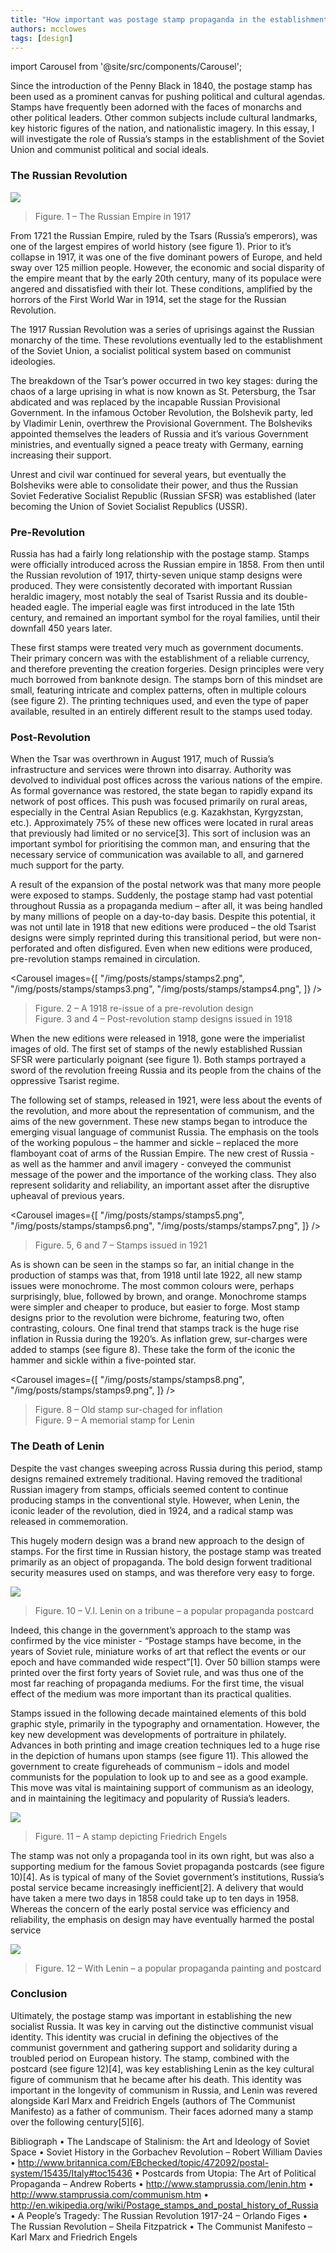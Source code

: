 ```yaml
---
title: "How important was postage stamp propaganda in the establishment of Soviet Russia? "
authors: mcclowes
tags: [design]
---
```


import Carousel from '@site/src/components/Carousel';

Since the introduction of the Penny Black in 1840, the postage stamp has been used as a prominent canvas for pushing political and cultural agendas. Stamps have frequently been adorned with the faces of monarchs and other political leaders. Other common subjects include cultural landmarks, key historic figures of the nation, and nationalistic imagery. In this essay, I will investigate the role of Russia’s stamps in the establishment of the Soviet Union and communist political and social ideals.

### The Russian Revolution

![](/img/posts/stamps/stamps1.png)

> Figure. 1 – The Russian Empire in 1917

From 1721 the Russian Empire, ruled by the Tsars (Russia’s emperors), was one of the largest empires of world history (see figure 1). Prior to it’s collapse in 1917, it was one of the five dominant powers of Europe, and held sway over 125 million people. However, the economic and social disparity of the empire meant that by the early 20th century, many of its populace were angered and dissatisfied with their lot. These conditions, amplified by the horrors of the First World War in 1914, set the stage for the Russian Revolution. 

The 1917 Russian Revolution was a series of uprisings against the Russian monarchy of the time. These revolutions eventually led to the establishment of the Soviet Union, a socialist political system based on communist ideologies. 

The breakdown of the Tsar’s power occurred in two key stages: during the chaos of a large uprising in what is now known as St. Petersburg, the Tsar abdicated and was replaced by the incapable Russian Provisional Government. In the infamous October Revolution, the Bolshevik party, led by Vladimir Lenin, overthrew the Provisional Government. The Bolsheviks appointed themselves the leaders of Russia and it’s various Government ministries, and eventually signed a peace treaty with Germany, earning increasing their support.

Unrest and civil war continued for several years, but eventually the Bolsheviks were able to consolidate their power, and thus the Russian Soviet Federative Socialist Republic (Russian SFSR) was established (later becoming the Union of Soviet Socialist Republics (USSR).

### Pre-Revolution

Russia has had a fairly long relationship with the postage stamp. Stamps were officially introduced across the Russian empire in 1858. From then until the Russian revolution of 1917, thirty-seven unique stamp designs were produced. They were consistently decorated with important Russian heraldic imagery, most notably the seal of Tsarist Russia and its double-headed eagle. The imperial eagle was first introduced in the late 15th century, and remained an important symbol for the royal families, until their downfall 450 years later.

These first stamps were treated very much as government documents. Their primary concern was with the establishment of a reliable currency, and therefore preventing the creation forgeries. Design principles were very much borrowed from banknote design. The stamps born of this mindset are small, featuring intricate and complex patterns, often in multiple colours (see figure 2). The printing techniques used, and even the type of paper available, resulted in an entirely different result to the stamps used today.

### Post-Revolution

When the Tsar was overthrown in August 1917, much of Russia’s infrastructure and services were thrown into disarray. Authority was devolved to individual post offices across the various nations of the empire. As formal governance was restored, the state began to rapidly expand its network of post offices. This push was focused primarily on rural areas, especially in the Central Asian Republics (e.g. Kazakhstan, Kyrgyzstan, etc.). Approximately 75% of these new offices were located in rural areas that previously had limited or no service[3]. This sort of inclusion was an important symbol for prioritising the common man, and ensuring that the necessary service of communication was available to all, and garnered much support for the party.

A result of the expansion of the postal network was that many more people were exposed to stamps. Suddenly, the postage stamp had vast potential throughout Russia as a propaganda medium – after all, it was being handled by many millions of people on a day-to-day basis. Despite this potential, it was not until late in 1918 that new editions were produced – the old Tsarist designs were simply reprinted during this transitional period, but were non-perforated and often disfigured. Even when new editions were produced, pre-revolution stamps remained in circulation.


<Carousel 
  images={[
    "/img/posts/stamps/stamps2.png",
    "/img/posts/stamps/stamps3.png",
    "/img/posts/stamps/stamps4.png",
  ]}
/>
		
> Figure. 2 – A 1918 re-issue of a pre-revolution design  
> Figure. 3 and 4 – Post-revolution stamp designs issued in 1918

When the new editions were released in 1918, gone were the imperialist images of old. The first set of stamps of the newly established Russian SFSR were particularly poignant (see figure 1). Both stamps portrayed a sword of the revolution freeing Russia and its people from the chains of the oppressive Tsarist regime.

The following set of stamps, released in 1921, were less about the events of the revolution, and more about the representation of communism, and the aims of the new government. These new stamps began to introduce the emerging visual language of communist Russia. The emphasis on the tools of the working populous – the hammer and sickle – replaced the more flamboyant coat of arms of the Russian Empire. The new crest of Russia - as well as the hammer and anvil imagery - conveyed the communist message of the power and the importance of the working class. They also represent solidarity and reliability, an important asset after the disruptive upheaval of previous years.

<Carousel 
  images={[
    "/img/posts/stamps/stamps5.png",
    "/img/posts/stamps/stamps6.png",
    "/img/posts/stamps/stamps7.png",
  ]}
/>
		
> Figure. 5, 6 and 7 – Stamps issued in 1921

As is shown can be seen in the stamps so far, an initial change in the production of stamps was that, from 1918 until late 1922, all new stamp issues were monochrome. The most common colours were, perhaps surprisingly, blue, followed by brown, and orange. Monochrome stamps were simpler and cheaper to produce, but easier to forge. Most stamp designs prior to the revolution were bichrome, featuring two, often contrasting, colours. One final trend that stamps track is the huge rise inflation in Russia during the 1920’s. As inflation grew, sur-charges were added to stamps (see figure 8). These take the form of the iconic the hammer and sickle within a five-pointed star.

<Carousel 
  images={[
    "/img/posts/stamps/stamps8.png",
    "/img/posts/stamps/stamps9.png",
  ]}
/>

> Figure. 8 – Old stamp sur-chaged for inflation     	  
> Figure. 9 – A memorial stamp for Lenin

### The Death of Lenin

Despite the vast changes sweeping across Russia during this period, stamp designs remained extremely traditional. Having removed the traditional Russian imagery from stamps, officials seemed content to continue producing stamps in the conventional style. However, when Lenin, the iconic leader of the revolution, died in 1924, and a radical stamp was released in commemoration.

This hugely modern design was a brand new approach to the design of stamps. For the first time in Russian history, the postage stamp was treated primarily as an object of propaganda. The bold design forwent traditional security measures used on stamps, and was therefore very easy to forge.

![](/img/posts/stamps/stamps10.png)

> Figure. 10 – V.I. Lenin on a tribune – a popular propaganda postcard

Indeed, this change in the government’s approach to the stamp was confirmed by the vice minister - “Postage stamps have become, in the years of Soviet rule, miniature works of art that reflect the events or our epoch and have commanded wide respect”[1]. Over 50 billion stamps were printed over the first forty years of Soviet rule, and was thus one of the most far reaching of propaganda mediums. For the first time, the visual effect of the medium was more important than its practical qualities.

Stamps issued in the following decade maintained elements of this bold graphic style, primarily in the typography and ornamentation. However, the key new development was developments of portraiture in philately. Advances in both printing and image creation techniques led to a huge rise in the depiction of humans upon stamps (see figure 11). This allowed the government to create figureheads of communism – idols and model communists for the population to look up to and see as a good example. This move was vital is maintaining support of communism as an ideology, and in maintaining the legitimacy and popularity of Russia’s leaders.  
  
![](/img/posts/stamps/stamps11.png)

> Figure. 11 – A stamp depicting Friedrich Engels

The stamp was not only a propaganda tool in its own right, but was also a supporting medium for the famous Soviet propaganda postcards (see figure 10)[4]. As is typical of many of the Soviet government’s institutions, Russia’s postal service became increasingly inefficient[2]. A delivery that would have taken a mere two days in 1858 could take up to ten days in 1958. Whereas the concern of the early postal service was efficiency and reliability, the emphasis on design may have eventually harmed the postal service

![](/img/posts/stamps/stamps12.png)

> Figure. 12 – With Lenin – a popular propaganda painting and postcard

### Conclusion

Ultimately, the postage stamp was important in establishing the new socialist Russia. It was key in carving out the distinctive communist visual identity. This identity was crucial in defining the objectives of the communist government and gathering support and solidarity during a troubled period on European history. The stamp, combined with the postcard (see figure 12)[4], was key establishing Lenin as the key cultural figure of communism that he became after his death. This identity was important in the longevity of communism in Russia, and Lenin was revered alongside Karl Marx and Freidrich Engels (authors of The Communist Manifesto) as a father of communism. Their faces adorned many a stamp over the following century[5][6].


Bibliograph
	•	The Landscape of Stalinism: the Art and Ideology of Soviet Space
	•	Soviet History in the Gorbachev Revolution – Robert William Davies
	•	http://www.britannica.com/EBchecked/topic/472092/postal-system/15435/Italy#toc15436 
	•	Postcards from Utopia: The Art of Political Propaganda – Andrew Roberts
	•	http://www.stamprussia.com/lenin.htm
	•	http://www.stamprussia.com/communism.htm
	•	http://en.wikipedia.org/wiki/Postage_stamps_and_postal_history_of_Russia
	•	A People’s Tragedy: The Russian Revolution 1917-24 – Orlando Figes
	•	The Russian Revolution – Sheila Fitzpatrick
	•	The Communist Manifesto – Karl Marx and Friedrich Engels
